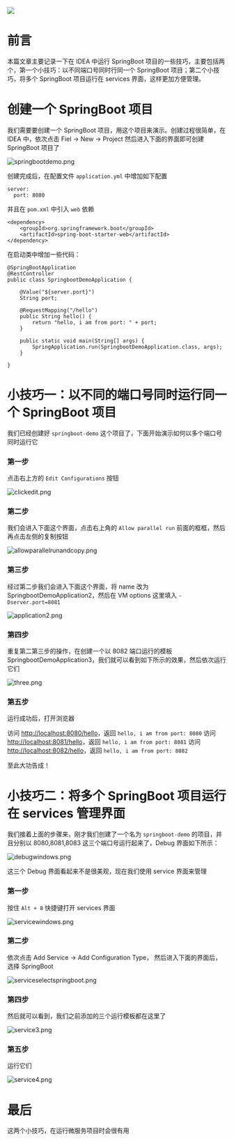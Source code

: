 ![](https://b3logfile.com/bing/20200511.jpg?imageView2/1/w/960/h/540/interlace/1/q/100)

# 前言

本篇文章主要记录一下在 IDEA 中运行 SpringBoot 项目的一些技巧，主要包括两个，第一个小技巧：以不同端口号同时行同一个 SpringBoot 项目；第二个小技巧，将多个 SpringBoot 项目运行在 services 界面，这样更加方便管理。

# 创建一个 SpringBoot 项目

我们需要要创建一个 SpringBoot 项目，用这个项目来演示。创建过程很简单，在 IDEA 中，依次点击 Fiel -> New -> Project 然后进入下面的界面即可创建 SpringBoot 项目了

![springbootdemo.png](https://b3logfile.com/file/2020/10/springbootdemo-76ed42b2.png)

创建完成后，在配置文件 `application.yml` 中增加如下配置

```
server:
  port: 8080
```

并且在 `pom.xml` 中引入 `web` 依赖

```
<dependency>
    <groupId>org.springframework.boot</groupId>
    <artifactId>spring-boot-starter-web</artifactId>
</dependency>
```

在启动类中增加一些代码：

```
@SpringBootApplication
@RestController
public class SpringbootDemoApplication {

    @Value("${server.port}")
    String port;

    @RequestMapping("/hello")
    public String hello() {
        return "hello, i am from port: " + port;
    }

    public static void main(String[] args) {
        SpringApplication.run(SpringbootDemoApplication.class, args);
    }

}
```

# 小技巧一：以不同的端口号同时运行同一个 SpringBoot 项目

我们已经创建好 `springboot-demo` 这个项目了，下面开始演示如何以多个端口号同时运行它

### 第一步

点击右上方的 `Edit Configurations` 按钮

![clickedit.png](https://b3logfile.com/file/2020/10/clickedit-9381db60.png)

### 第二步

我们会进入下面这个界面，点击右上角的 `Allow parallel run` 前面的框框，然后再点击左侧的复制按钮

![allowparallelrunandcopy.png](https://b3logfile.com/file/2020/10/allowparallelrunandcopy-915e2fa4.png)

### 第三步

经过第二步我们会进入下面这个界面，将 name 改为 SpringbootDemoApplication2，然后在 VM options 这里填入 `-Dserver.port=8081`

![application2.png](https://b3logfile.com/file/2020/10/application2-f8e1b310.png)

### 第四步

重复第二第三步的操作，在创建一个以 8082 端口运行的模板 SpringbootDemoApplication3，我们就可以看到如下所示的效果，然后依次运行它们

![three.png](https://b3logfile.com/file/2020/10/three-3d896ea7.png)

### 第五步

运行成功后，打开浏览器

访问 [http://localhost:8080/hello](http://localhost:8080/hello)，返回 `hello, i am from port: 8080` 访问 [http://localhost:8081/hello](http://localhost:8081/hello)，返回 `hello, i am from port: 8081` 访问 [http://localhost:8082/hello](http://localhost:8082/hello)，返回 `hello, i am from port: 8082`

至此大功告成！

# 小技巧二：将多个 SpringBoot 项目运行在 services 管理界面

我们接着上面的步骤来，刚才我们创建了一个名为 `springboot-demo` 的项目，并且分别以 8080,8081,8083 这三个端口号运行起来了，Debug 界面如下所示：

![debugwindows.png](https://b3logfile.com/file/2020/10/debugwindows-40baeb5d.png)

这三个 Debug 界面看起来不是很美观，现在我们使用 service 界面来管理

### 第一步

按住 `Alt + 8` 快捷键打开 services 界面

![servicewindows.png](https://b3logfile.com/file/2020/10/servicewindows-16f48e95.png)

### 第二步

依次点击 Add Service -> Add Configuration Type， 然后进入下面的界面后，选择 SpringBoot

![serviceselectspringboot.png](https://b3logfile.com/file/2020/10/serviceselectspringboot-1d23bb49.png)

### 第四步

然后就可以看到，我们之前添加的三个运行模板都在这里了

![service3.png](https://b3logfile.com/file/2020/10/service3-d79936f5.png)

### 第五步

运行它们

![service4.png](https://b3logfile.com/file/2020/10/service4-350b2944.png)

# 最后

这两个小技巧，在运行微服务项目时会很有用
